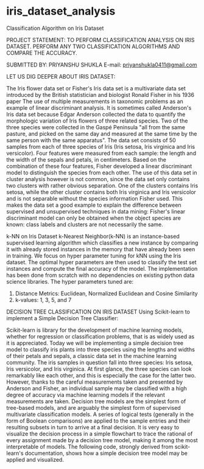 ﻿# iris_dataset_analysis
Classification Algorithm on Iris Dataset





PROJECT STATEMENT: TO PERFORM CLASSIFICATION ANALYSIS ON IRIS DATASET. PERFORM ANY TWO CLASSIFICATION ALGORITHMS AND COMPARE THE ACCURACY.
 









SUBMITTED BY: PRIYANSHU SHUKLA 
E-mail: priyanshukla0411@gmail.com


LET US DIG DEEPER ABOUT IRIS DATASET: 

The Iris flower data set or Fisher's Iris data set is a multivariate data set introduced by the British statistician and biologist Ronald Fisher in his 1936 paper The use of multiple measurements in taxonomic problems as an example of linear discriminant analysis. It is sometimes called Anderson's Iris data set because Edgar Anderson collected the data to quantify the morphologic variation of Iris flowers of three related species. Two of the three species were collected in the Gaspé Peninsula "all from the same pasture, and picked on the same day and measured at the same time by the same person with the same apparatus".
The data set consists of 50 samples from each of three species of Iris (Iris setosa, Iris virginica and Iris versicolor). Four features were measured from each sample: the length and the width of the sepals and petals, in centimeters. Based on the combination of these four features, Fisher developed a linear discriminant model to distinguish the species from each other.
The use of this data set in cluster analysis however is not common, since the data set only contains two clusters with rather obvious separation. One of the clusters contains Iris setosa, while the other cluster contains both Iris virginica and Iris versicolor and is not separable without the species information Fisher used. This makes the data set a good example to explain the difference between supervised and unsupervised techniques in data mining: Fisher's linear discriminant model can only be obtained when the object species are known: class labels and clusters are not necessarily the same.



k-NN on Iris Dataset
k-Nearest Neighbor(k-NN) is an instance-based supervised learning algorithm which classifies a new instance by comparing it with already stored instances in the memory that have already been seen in training.
We focus on hyper parameter tuning for kNN using the Iris dataset. The optimal hyper parameters are then used to classify the test set instances and compute the final accuracy of the model. The implementation has been done from scratch with no dependencies on existing python data science libraries.
The hyper parameters tuned are:
1.	Distance Metrics: Euclidean, Normalized Euclidean and Cosine Similarity
2.	k-values: 1, 3, 5, and 7
 
DECISION TREE CLASSIFICATION ON IRIS DATASET
Using Scikit-learn to implement a Simple Decision Tree Classifier:

Scikit-learn is library for the development of machine learning models, whether for regression or classification problems, that is as widely used as it is appreciated. Today we will be implementing a simple decision tree model to classify iris plants into three species using the lengths and widths of their petals and sepals, a classic data set in the machine learning community.
The iris samples in question fall into three species: Iris setosa, Iris versicolor, and Iris virginica. At first glance, the three species can look remarkably like each other, and this is especially the case for the latter two. However, thanks to the careful measurements taken and presented by Anderson and Fisher, an individual sample may be classified with a high degree of accuracy via machine learning models if the relevant measurements are taken.
Decision tree models are the simplest form of tree-based models, and are arguably the simplest form of supervised multivariate classification models. A series of logical tests (generally in the form of Boolean comparisons) are applied to the sample entries and their resulting subsets in turn to arrive at a final decision. It is very easy to visualize the decision process in a simple flowchart to trace the rational of every assignment made by a decision tree model, making it among the most interpretable of models.
The following code, strongly derived from scikit-learn's documentation, shows how a simple decision tree model may be applied and visualized.
 

